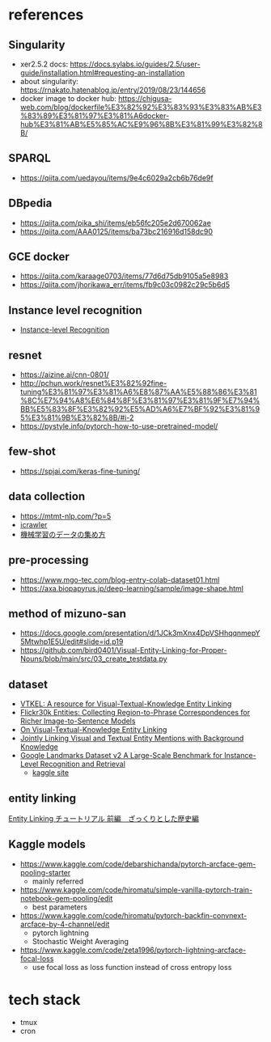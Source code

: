 # references

## Singularity
- xer2.5.2 docs: https://docs.sylabs.io/guides/2.5/user-guide/installation.html#requesting-an-installation
- about singularity: https://rnakato.hatenablog.jp/entry/2019/08/23/144656
- docker image to docker hub: https://chigusa-web.com/blog/dockerfile%E3%82%92%E3%83%93%E3%83%AB%E3%83%89%E3%81%97%E3%81%A6docker-hub%E3%81%AB%E5%85%AC%E9%96%8B%E3%81%99%E3%82%8B/

## SPARQL
- https://qiita.com/uedayou/items/9e4c6029a2cb6b76de9f

## DBpedia
- https://qiita.com/pika_shi/items/eb56fc205e2d670062ae
- https://qiita.com/AAA0125/items/ba73bc216916d158dc90

## GCE docker
- https://qiita.com/karaage0703/items/77d6d75db9105a5e8983
- https://qiita.com/jhorikawa_err/items/fb9c03c0982c29c5b6d5

## Instance level recognition
- [Instance-level Recognition](https://towardsdatascience.com/instance-level-recognition-6afa229e2151)

## resnet
- https://aizine.ai/cnn-0801/
- http://pchun.work/resnet%E3%82%92fine-tuning%E3%81%97%E3%81%A6%E8%87%AA%E5%88%86%E3%81%8C%E7%94%A8%E6%84%8F%E3%81%97%E3%81%9F%E7%94%BB%E5%83%8F%E3%82%92%E5%AD%A6%E7%BF%92%E3%81%95%E3%81%9B%E3%82%8B/#i-2
- https://pystyle.info/pytorch-how-to-use-pretrained-model/

## few-shot
- https://spjai.com/keras-fine-tuning/

## data collection
- https://mtmt-nlp.com/?p=5
- [icrawler](https://icrawler.readthedocs.io/en/latest/)
- [機械学習のデータの集め方](https://qiita.com/nonbiri15/items/f5c5c4357458bfeb03bb)

## pre-processing
- https://www.mgo-tec.com/blog-entry-colab-dataset01.html
- https://axa.biopapyrus.jp/deep-learning/sample/image-shape.html

## method of mizuno-san
- https://docs.google.com/presentation/d/1JCk3mXnx4DpVSHhqqnmepY5Mtwhp1E5U/edit#slide=id.p19
- https://github.com/bird0401/Visual-Entity-Linking-for-Proper-Nouns/blob/main/src/03_create_testdata.py

## dataset
- [VTKEL: A resource for Visual-Textual-Knowledge Entity Linking](https://dl.acm.org/doi/pdf/10.1145/3341105.3373958?casa_token=9E8DWM1X3XQAAAAA:_IAmuLlswCayT6v5ibWmnDmQvSq35yygh4PGXIW0_EMDMTkEolzR3cRJSuTvgwShCdgofGKeBDWV)
- [Flickr30k Entities: Collecting Region-to-Phrase Correspondences for Richer Image-to-Sentence Models](https://arxiv.org/pdf/1505.04870.pdf)
- [On Visual-Textual-Knowledge Entity Linking](https://ieeexplore.ieee.org/stamp/stamp.jsp?tp=&arnumber=9031450)
- [Jointly Linking Visual and Textual Entity Mentions with Background Knowledge](https://www.ncbi.nlm.nih.gov/pmc/articles/PMC7298199/pdf/978-3-030-51310-8_Chapter_24.pdf)
- [Google Landmarks Dataset v2 A Large-Scale Benchmark for Instance-Level Recognition and Retrieval](https://arxiv.org/pdf/2004.01804.pdf)
  - [kaggle site](https://www.kaggle.com/competitions/landmark-recognition-2020/data)

## entity linking
[Entity Linking チュートリアル 前編　ざっくりとした歴史編](https://qiita.com/izuna385/items/9d658620b9b96b0b4ec9)

## Kaggle models
- https://www.kaggle.com/code/debarshichanda/pytorch-arcface-gem-pooling-starter
  - mainly referred
- https://www.kaggle.com/code/hiromatu/simple-vanilla-pytorch-train-notebook-gem-pooling/edit
  - best parameters
- https://www.kaggle.com/code/hiromatu/pytorch-backfin-convnext-arcface-by-4-channel/edit
  - pytorch lightning 
  - Stochastic Weight Averaging
- https://www.kaggle.com/code/zeta1996/pytorch-lightning-arcface-focal-loss
  - use focal loss as loss function instead of cross entropy loss

# tech stack
- tmux 
- cron
